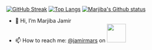 [![GitHub Streak](https://github-readme-streak-stats.herokuapp.com/?user=AdmiralAnne&theme=dark&hide_total_contributions=true)](https://git.io/streak-stats)
[![Top Langs](https://github-readme-stats.vercel.app/api/top-langs/?username=AdmiralAnne&layout=compact&theme=dark)](https://github.com/anuraghazra/github-readme-stats)
[![Marjiba's Github status](https://github-readme-stats.vercel.app/api?username=AdmiralAnne&theme=dark)](https://github.com/anuraghazra/github-readme-stats)

- 👋 Hi, I’m Marjiba Jamir
- 📫 How to reach me: <a href="https://www.instagram.com/jamirmars" target="_blank">@jamirmars</a> on <img height=50px width=50px src="https://img.icons8.com/plasticine/200/000000/instagram-new--v2.png"/>
<!---
AdmiralAnne/AdmiralAnne is a ✨ special ✨ repository because its `README.md` (this file) appears on your GitHub profile.
You can click the Preview link to take a look at your changes.
--->
